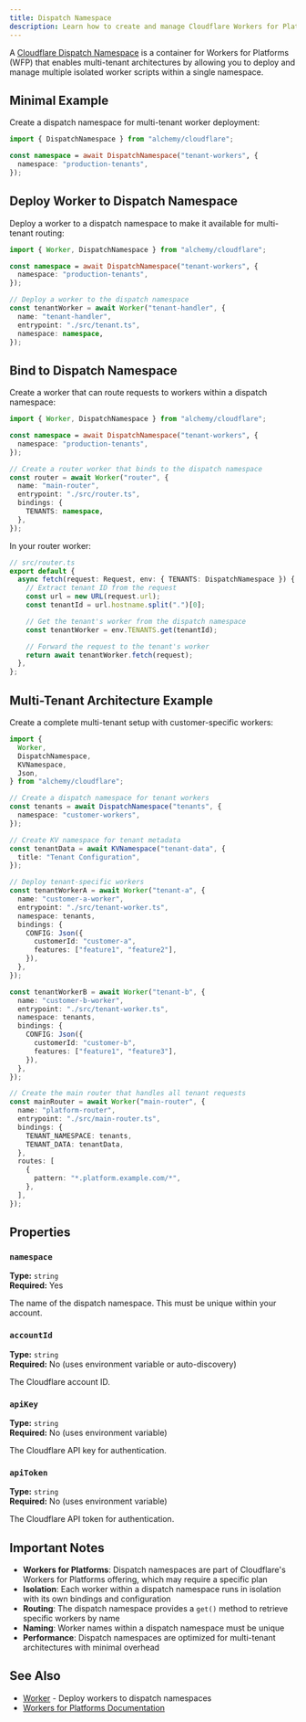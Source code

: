 ```yaml
---
title: Dispatch Namespace
description: Learn how to create and manage Cloudflare Workers for Platforms dispatch namespaces for multi-tenant architectures.
---
```


A [Cloudflare Dispatch Namespace](https://developers.cloudflare.com/cloudflare-for-platforms/workers-for-platforms/reference/how-workers-for-platforms-works/) is a container for Workers for Platforms (WFP) that enables multi-tenant architectures by allowing you to deploy and manage multiple isolated worker scripts within a single namespace.

## Minimal Example

Create a dispatch namespace for multi-tenant worker deployment:

```ts
import { DispatchNamespace } from "alchemy/cloudflare";

const namespace = await DispatchNamespace("tenant-workers", {
  namespace: "production-tenants",
});
```

## Deploy Worker to Dispatch Namespace

Deploy a worker to a dispatch namespace to make it available for multi-tenant routing:

```ts
import { Worker, DispatchNamespace } from "alchemy/cloudflare";

const namespace = await DispatchNamespace("tenant-workers", {
  namespace: "production-tenants",
});

// Deploy a worker to the dispatch namespace
const tenantWorker = await Worker("tenant-handler", {
  name: "tenant-handler",
  entrypoint: "./src/tenant.ts",
  namespace: namespace,
});
```

## Bind to Dispatch Namespace

Create a worker that can route requests to workers within a dispatch namespace:

```ts
import { Worker, DispatchNamespace } from "alchemy/cloudflare";

const namespace = await DispatchNamespace("tenant-workers", {
  namespace: "production-tenants",
});

// Create a router worker that binds to the dispatch namespace
const router = await Worker("router", {
  name: "main-router",
  entrypoint: "./src/router.ts",
  bindings: {
    TENANTS: namespace,
  },
});
```

In your router worker:

```ts
// src/router.ts
export default {
  async fetch(request: Request, env: { TENANTS: DispatchNamespace }) {
    // Extract tenant ID from the request
    const url = new URL(request.url);
    const tenantId = url.hostname.split(".")[0];

    // Get the tenant's worker from the dispatch namespace
    const tenantWorker = env.TENANTS.get(tenantId);

    // Forward the request to the tenant's worker
    return await tenantWorker.fetch(request);
  },
};
```

## Multi-Tenant Architecture Example

Create a complete multi-tenant setup with customer-specific workers:

```ts
import {
  Worker,
  DispatchNamespace,
  KVNamespace,
  Json,
} from "alchemy/cloudflare";

// Create a dispatch namespace for tenant workers
const tenants = await DispatchNamespace("tenants", {
  namespace: "customer-workers",
});

// Create KV namespace for tenant metadata
const tenantData = await KVNamespace("tenant-data", {
  title: "Tenant Configuration",
});

// Deploy tenant-specific workers
const tenantWorkerA = await Worker("tenant-a", {
  name: "customer-a-worker",
  entrypoint: "./src/tenant-worker.ts",
  namespace: tenants,
  bindings: {
    CONFIG: Json({
      customerId: "customer-a",
      features: ["feature1", "feature2"],
    }),
  },
});

const tenantWorkerB = await Worker("tenant-b", {
  name: "customer-b-worker",
  entrypoint: "./src/tenant-worker.ts",
  namespace: tenants,
  bindings: {
    CONFIG: Json({
      customerId: "customer-b",
      features: ["feature1", "feature3"],
    }),
  },
});

// Create the main router that handles all tenant requests
const mainRouter = await Worker("main-router", {
  name: "platform-router",
  entrypoint: "./src/main-router.ts",
  bindings: {
    TENANT_NAMESPACE: tenants,
    TENANT_DATA: tenantData,
  },
  routes: [
    {
      pattern: "*.platform.example.com/*",
    },
  ],
});
```

## Properties

### `namespace`

**Type:** `string`  
**Required:** Yes

The name of the dispatch namespace. This must be unique within your account.

### `accountId`

**Type:** `string`  
**Required:** No (uses environment variable or auto-discovery)

The Cloudflare account ID.

### `apiKey`

**Type:** `string`  
**Required:** No (uses environment variable)

The Cloudflare API key for authentication.

### `apiToken`

**Type:** `string`  
**Required:** No (uses environment variable)

The Cloudflare API token for authentication.

## Important Notes

- **Workers for Platforms**: Dispatch namespaces are part of Cloudflare's Workers for Platforms offering, which may require a specific plan
- **Isolation**: Each worker within a dispatch namespace runs in isolation with its own bindings and configuration
- **Routing**: The dispatch namespace provides a `get()` method to retrieve specific workers by name
- **Naming**: Worker names within a dispatch namespace must be unique
- **Performance**: Dispatch namespaces are optimized for multi-tenant architectures with minimal overhead

## See Also

- [Worker](/providers/cloudflare/worker) - Deploy workers to dispatch namespaces
- [Workers for Platforms Documentation](https://developers.cloudflare.com/cloudflare-for-platforms/workers-for-platforms/)
